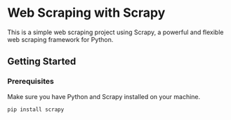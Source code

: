 # Web Scraping with Scrapy

This is a simple web scraping project using Scrapy, a powerful and flexible web scraping framework for Python.

## Getting Started

### Prerequisites

Make sure you have Python and Scrapy installed on your machine.

```bash
pip install scrapy
